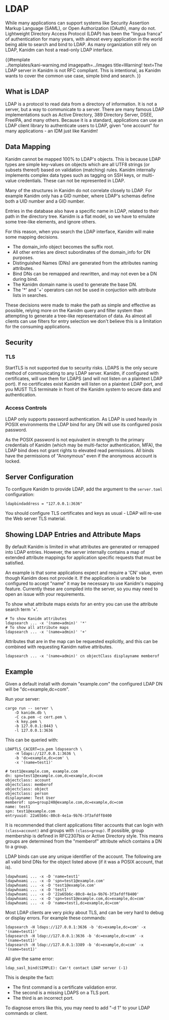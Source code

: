 # LDAP

While many applications can support systems like Security Assertion Markup 
Language (SAML), or Open Authorization (OAuth), many do not. 
Lightweight Directory Access Protocol (LDAP) has been the "lingua franca" of 
authentication for many years, with almost every application in the world being 
able to search and bind to LDAP. As many organization still rely on LDAP, Kanidm 
can host a read-only LDAP interface.

{{#template  
    ../templates/kani-warning.md
    imagepath=../images
    title=Warning!
    text=The LDAP server in Kanidm is not RFC compliant. This is intentional, as Kanidm wants to cover the common use case,  simple bind and search.
}}


## What is LDAP

LDAP is a protocol to read data from a directory of information. It is not
a server, but a way to communicate to a server. There are many famous LDAP
implementations such as Active Directory, 389 Directory Server, DSEE,
FreeIPA, and many others. Because it is a standard, applications can use
an LDAP client library to authenticate users to LDAP, given "one account" for
many applications - an IDM just like Kanidm!

## Data Mapping

Kanidm cannot be mapped 100% to LDAP's objects. This is because LDAP
types are simple key-values on objects which are all UTF8 strings (or subsets
thereof) based on validation (matching) rules. Kanidm internally implements complex
data types such as tagging on SSH keys, or multi-value credentials. These can not 
be represented in LDAP.

Many of the structures in Kanidm do not correlate closely to LDAP. For example
Kanidm only has a GID number, where LDAP's schemas define both a UID number and a 
GID number.

Entries in the database also have a specific name in LDAP, related to their path
in the directory tree. Kanidm is a flat model, so we have to emulate some tree-like
elements, and ignore others.

For this reason, when you search the LDAP interface, Kanidm will make some mapping decisions.

* The domain_info object becomes the suffix root.
* All other entries are direct subordinates of the domain_info for DN purposes.
* Distinguished Names (DNs) are generated from the attributes naming attributes.
* Bind DNs can be remapped and rewritten, and may not even be a DN during bind.
* The Kanidm domain name is used to generate the base DN.
* The '\*' and '+' operators can not be used in conjuction with attribute lists in searches.

These decisions were made to make the path as simple and effective as possible,
relying more on the Kanidm query and filter system than attempting to generate a tree-like
representation of data. As almost all clients can use filters for entry selection
we don't believe this is a limitation for the consuming applications.

## Security

### TLS

StartTLS is not supported due to security risks. LDAPS is the only secure method
of communicating to any LDAP server. Kanidm, if configured with certificates, will
use them for LDAPS (and will not listen on a plaintext LDAP port). If no certificates exist
Kanidm will listen on a plaintext LDAP port, and you MUST TLS terminate in front
of the Kanidm system to secure data and authentication.

### Access Controls

LDAP only supports password authentication. As LDAP is used heavily in POSIX environments
the LDAP bind for any DN will use its configured posix password.

As the POSIX password is not equivalent in strength to the primary credentials of Kanidm
(which may be multi-factor authentication, MFA), the LDAP bind does not grant 
rights to elevated read permissions. All binds have the permissions of "Anonymous" 
even if the anonymous account is locked.

## Server Configuration

To configure Kanidm to provide LDAP, add the argument to the `server.toml` configuration:

    ldapbindaddress = "127.0.0.1:3636"

You should configure TLS certificates and keys as usual - LDAP will re-use the Web 
server TLS material.

## Showing LDAP Entries and Attribute Maps

By default Kanidm is limited in what attributes are generated or remapped into 
LDAP entries. However, the server internally contains a map of extended attribute 
mappings for application specific requests that must be satisfied.

An example is that some applications expect and require a 'CN' value, even though Kanidm does not
provide it. If the application is unable to be configured to accept "name" it may be necessary
to use Kanidm's mapping feature. Currently these are compiled into the server, so you may need to open
an issue with your requirements.

To show what attribute maps exists for an entry you can use the attribute search term '+'.

    # To show Kanidm attributes
    ldapsearch ... -x '(name=admin)' '*'
    # To show all attribute maps
    ldapsearch ... -x '(name=admin)' '+'

Attributes that are in the map can be requested explicitly, and this can be combined with requesting
Kanidm native attributes.

    ldapsearch ... -x '(name=admin)' cn objectClass displayname memberof

## Example

Given a default install with domain "example.com" the configured LDAP DN will be "dc=example,dc=com".

Run your server:

    cargo run -- server \
        -D kanidm.db \
        -C ca.pem -c cert.pem \
        -k key.pem \
        -b 127.0.0.1:8443 \
        -l 127.0.0.1:3636

This can be queried with:

    LDAPTLS_CACERT=ca.pem ldapsearch \
        -H ldaps://127.0.0.1:3636 \
        -b 'dc=example,dc=com' \
        -x '(name=test1)'

    # test1@example.com, example.com
    dn: spn=test1@example.com,dc=example,dc=com
    objectclass: account
    objectclass: memberof
    objectclass: object
    objectclass: person
    displayname: Test User
    memberof: spn=group240@example.com,dc=example,dc=com
    name: test1
    spn: test1@example.com
    entryuuid: 22a65b6c-80c8-4e1a-9b76-3f3afdff8400

It is recommended that client applications filter accounts that can login with `(class=account)`
and groups with `(class=group)`. If possible, group membership is defined in RFC2307bis or
Active Directory style. This means groups are determined from the "memberof" attribute which 
contains a DN to a group.

LDAP binds can use any unique identifier of the account. The following are all valid bind DNs for
the object listed above (if it was a POSIX account, that is).

    ldapwhoami ... -x -D 'name=test1'
    ldapwhoami ... -x -D 'spn=test1@example.com'
    ldapwhoami ... -x -D 'test1@example.com'
    ldapwhoami ... -x -D 'test1'
    ldapwhoami ... -x -D '22a65b6c-80c8-4e1a-9b76-3f3afdff8400'
    ldapwhoami ... -x -D 'spn=test1@example.com,dc=example,dc=com'
    ldapwhoami ... -x -D 'name=test1,dc=example,dc=com'

Most LDAP clients are very picky about TLS, and can be very hard to debug or display errors. 
For example these commands:

    ldapsearch -H ldaps://127.0.0.1:3636 -b 'dc=example,dc=com' -x '(name=test1)'
    ldapsearch -H ldap://127.0.0.1:3636 -b 'dc=example,dc=com' -x '(name=test1)'
    ldapsearch -H ldap://127.0.0.1:3389 -b 'dc=example,dc=com' -x '(name=test1)'

All give the same error:

    ldap_sasl_bind(SIMPLE): Can't contact LDAP server (-1)

This is despite the fact:

* The first command is a certificate validation error.
* The second is a missing LDAPS on a TLS port.
* The third is an incorrect port.

To diagnose errors like this, you may need to add "-d 1" to your LDAP commands or client.